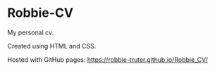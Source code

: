 # Robbie-CV

My personal cv.

Created using HTML and CSS.

Hosted with GitHub pages: https://robbie-truter.github.io/Robbie_CV/
